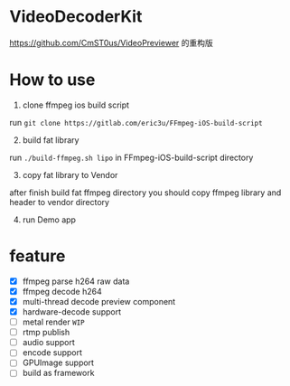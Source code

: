 # VideoDecoderKit

https://github.com/CmST0us/VideoPreviewer 的重构版

# How to use
1. clone ffmpeg ios build script

run `git clone https://gitlab.com/eric3u/FFmpeg-iOS-build-script`

2. build fat library

run `./build-ffmpeg.sh lipo` in FFmpeg-iOS-build-script directory

3. copy fat library to Vendor

after finish build fat ffmpeg directory you should copy ffmpeg library and header to vendor directory

4. run Demo app

# feature

- [x] ffmpeg parse h264 raw data
- [x] ffmpeg decode h264
- [x] multi-thread decode preview component
- [x] hardware-decode support
- [ ] metal render `WIP`
- [ ] rtmp publish
- [ ] audio support
- [ ] encode support
- [ ] GPUImage support
- [ ] build as framework